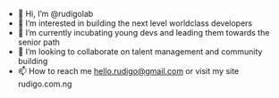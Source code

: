 - 👋 Hi, I’m @rudigolab
- 👀 I’m interested in building the next level worldclass developers
- 🌱 I’m currently incubating young devs and leading them towards the senior path
- 💞️ I’m looking to collaborate on talent management and community building
- 📫 How to reach me hello.rudigo@gmail.com or visit my site rudigo.com.ng

<!---
rudigolab/rudigolab is a ✨ special ✨ repository because its `README.md` (this file) appears on your GitHub profile.
You can click the Preview link to take a look at your changes.
--->
